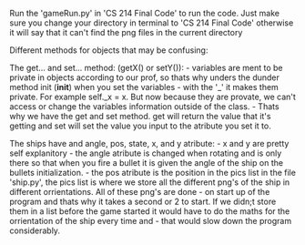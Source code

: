 Run the 'gameRun.py' in 'CS 214 Final Code' to run the code. Just make sure you change your directory in terminal to 'CS 214 Final Code' otherwise it will say that it can't
find the png files in the current directory


Different methods for objects that may be confusing:

The get... and set... method: (getX() or setY()):
      - variables are ment to be private in objects according to our prof, so thats why unders the dunder method init (__init__) when you set the variables
      - with the '_' it makes them private. For example self._x = x. But now because they are provate, we can't access or change the variables information outside of the class. 
      - Thats why we have the get and set method. get will return the value that it's getting and set will set the value you input to the atribute you set it to.

The ships have and angle, pos, state, x, and y atribute:
      - x and y are pretty self explanitory
      - the angle atribute is changed when rotating and is only there so that when you fire a bullet it is given the angle of the ship on the bullets initialization.
      - the pos atribute is the position in the pics list in the file 'ship.py', the pics list is where we store all the different png's of the ship in different orrientations. All of these png's are done
      - on start up of the program and thats why it takes a second or 2 to start. If we didn;t store them in a list before the game started it would have to do the maths for the orrientation of the ship every time and
      - that would slow down the program considerably.
